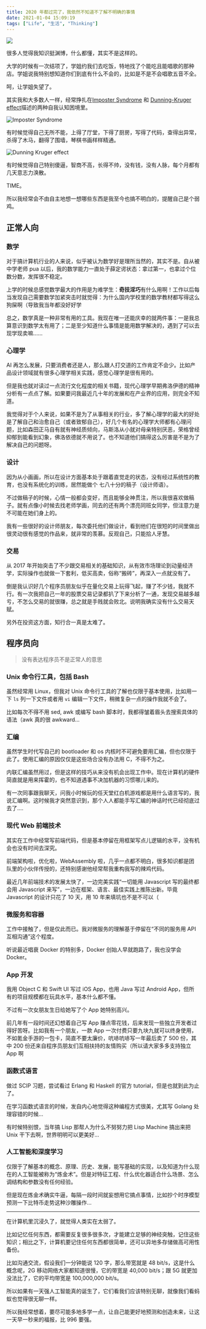```yaml
---
title: 2020 年都过完了，我依然不知道不了解不明确的事情
date: 2021-01-04 15:09:19
tags: ["Life", "生活", "Thinking"]
---
```


![](/things-i-dont-know-as-of-2020/featured.jpg)

很多人觉得我知识挺渊博，什么都懂，其实不是这样的。

大学的时候有一次结项了，学姐约我们去吃饭，特地找了个能吃且能唱歌的那种店。学姐说我特别想知道你们到底有什么不会的，比如是不是不会唱歌五音不全。

呵，让学姐失望了。

其实我和大多数人一样，经常挣扎在[Imposter Syndrome](https://en.wikipedia.org/wiki/Impostor_syndrome) 和 [Dunning-Kruger effect](https://en.wikipedia.org/wiki/Dunning%E2%80%93Kruger_effect)描述的两种自我认知困境里。

![Imposter Syndrome](/things-i-dont-know-as-of-2020/imposter-syndrome.jpg)

有时候觉得自己无所不能，上得了厅堂，下得了厨房，写得了代码，查得出异常，杀得了木马，翻得了围墙，琴棋书画样样精通。

![Dunning Kruger effect](/things-i-dont-know-as-of-2020/dunning-kruger.jpg)

有时候觉得自己特别傻逼，智商不高，长得不帅，没有钱，没有人脉，每个月都有几天意志力涣散。

TIME。

所以我经常会不由自主地想一想哪些东西是我至今也搞不明白的，提醒自己是个弱鸡。

## 正常人向

### 数学

对于搞计算机行业的人来说，似乎被认为数学好是理所当然的，其实不是。自从被中学老师 pua 以后，我的数学能力一直处于薛定谔状态：拿过第一，也拿过个位数分数，发挥很不稳定。

上学的时候总感觉数学最大的作用是为难学生：**奇技淫巧**有什么用啊！工作以后每当发现自己需要数学加紧突击时就觉得：为什么国内学校里的数学教材都写得这么狗屎啊（导致我当年都没好好学

总之，数学真是一种非常有用的工具。我现在唯一还能庆幸的就两件事：一是我总算意识到数学太有用了；二是至少知道什么事情是能用数学解决的，遇到了可以去现学现卖嘛……

### 心理学

AI 再怎么发展，只要消费者还是人，那么跟人打交道的工作肯定不会少。比如产品设计领域就有很多心理学相关实践，感觉心理学是很有用的。

但是我也就对读过一点流行文化程度的相关书籍，现代心理学早期弗洛伊德的精神分析有一点点了解。如果要问我最近几十年的发展和在产业界的应用，则完全不知道。

我觉得对于个人来说，如果不是为了从事相关的行业，多了解心理学的最大的好处是了解自己和治愈自己（或者致郁自己），好几个有名的心理学大师都有心理问题，比如森田正马自有就有神经质倾向，马斯洛从小就对母亲特别厌恶，荣格曾经抑郁到能看到幻象，佛洛依德就不用说了。也不知道他们搞得这么厉害是不是为了解决自己的问题呀。

### 设计

因为从小画画，所以在设计方面基本处于跟着直觉走的状态，没有经过系统性的教育，也没有系统化的训练，居然能做个 七八十分的稿子（设计师语）。

不过做稿子的时候，心情一般都会变好，而且能够全神贯注，所以我很喜欢做稿子。就有点像小时候去找老师学画，同去的还有两个漂亮同班女同学，但注意力是不可能在她们身上的。

我有一些很好的设计师朋友，每次委托他们做设计，看到他们在很短的时间里做出很灵动很有感觉的作品来，就非常的羡慕。反观自己，只能拾人牙慧。

### 交易

从 2017 年开始突击了不少跟交易相关的基础知识，从有效市场理论到动量经济学，实际操作也就做一下套利，低买高卖，俗称“搬砖”，再深入一点就没有了。

倒是我认识好几个程序员朋友似乎在量化交易上玩得飞起，赚了不少钱，我就不行。有一次我把自己一年的股票交易记录都扒了下来分析了一通，发现交易越多越亏，不怎么交易的就很赚，总之就是手贱就会败北。说明我确实没有什么交易天赋。

另外在投资这方面，知行合一真是太难了。

## 程序员向

> 没有表达程序员不是正常人的意思

### Unix 命令行工具，包括 Bash

虽然经常用 Linux，但我对 Unix 命令行工具的了解也仅限于基本使用，比如用一下 `ls` 列一下文件或者用 `vi` 编辑一下文件，稍微复杂一点的操作我就不会了。

比如每次不得不用 sed, awk 或编写 bash 脚本时，我都得皱着眉头去搜索具体的语法（awk 真的很 awkward...

### 汇编

虽然学生时代写自己的 bootloader 和 os 内核时不可避免要用汇编，但也仅限于此了。使用汇编的原因仅仅是这些场合没有办法用 C，不得不为之。

内联汇编虽然用过，但是这样的技巧从来没有机会出现工作中。现在计算机的硬件简直就是用来挥霍的，也不知道遇事不决加机器的习惯哪儿来的。

有一次同事跟我聊天，问我小时候玩的任天堂红白机游戏都是用什么语言写的，我说汇编啊。这时候我才突然意识到，那个人人都能手写汇编的神话时代已经彻底过去了....

### 现代 Web 前端技术

其实在工作中经常写前端代码，但是基本停留在用框架写点儿逻辑的水平，没有机会也没有时间去深究。

前端架构啦，优化啦，WebAssembly 啦，几乎一点都不明白，很多知识都是团队里的小伙伴传授的，还特别感谢他经常帮我重构我写的辣鸡代码。

最近几年前端技术的发展太快了，一边完美实践“一切能用 Javascript 写的最终都会用 Javascript 来写”，一边在框架、语言、最佳实践上推陈出新。毕竟 Javascript 的设计只花了 10 天，用 10 年来填坑也不是不可以（

### 微服务和容器

工作中接触了，但是仅此而已。我对微服务的理解基于停留在“不同的服务用 API 互相沟通”这个程度。

听说最近唱衰 Docker 的特别多，Docker 创始人早就跑路了，我也没学会 Docker。

### App 开发

我用 Object C 和 Swift UI 写过 iOS App，也用 Java 写过 Android App，但所有的项目规模都在玩具水平，基本什么都不懂。

不过有一次女朋友生日给她写了个 App 她特别高兴。

前几年有一段时间还幻想着自己写 App 赚点零花钱，后来发现一些独立开发者过得好苦呀。比如我有一个朋友，一款 App 一次付费只要九块九就可以终身使用，不如氪金手游的一包卡，简直不要太廉价，吭哧吭哧写一年最后卖了 500 份，其中 200 份还来自程序员朋友们互相扶持的友情购买（所以请大家多多支持独立 App 啊

### 函数式语言

做过 SCIP 习题，尝试看过 Erlang 和 Haskell 的官方 tutorial，但是也就到此为止了。

在学习函数式语言的时候，发自内心地觉得这种编程方式很美，尤其写 Golang 处理容错的时候...

有时候特别恨，当年搞 Lisp 那帮人为什么不努努力把 Lisp Machine 搞出来把 Unix 干下去啊，世界明明可以更美好...

### 人工智能和深度学习

仅限于了解基本的概念、原理、历史、发展，能写基础的实现，以及知道为什么现在的人工智能被称为“炼金术”。但是对特征工程、什么优化器适合什么场景、怎么调结构和参数没有任何经验。

但是现在炼金术确实牛逼，每隔一段时间就妄想用它搞点事情，比如抄个时序模型预测一下比特币走势这种沙雕操作...

---

在计算机里沉浸久了，就觉得人类实在太弱了。

比如记忆任何东西，都需要反复很多很多次，才能建立足够的神经突触，记住这些知识；相比之下，计算机要记住任何东西都很简单，还可以异地多存储做高可用性备份。

比如沟通交流，假设我们一分钟能说 120 字，那么带宽就是 48 bit/s，这是什么概念呢，2G 移动网络大家都知道很慢，它的带宽是 40,000 bit/s；跟 5G 就更加没法比了，它的平均带宽是 100,000,000 bit/s。

所以如果有一天强人工智能真的诞生了，它们看我们应该特别无聊，就像我们看蚂蚁也觉得很无聊一样。

所以我经常想着，要尽可能多地多学一点，让自己能更好地预测和创造未来，让这一天早一秒来的福报，比 996 要强。


